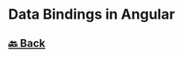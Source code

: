 <h1>Data Bindings in Angular</h1>

<h2><a href="https://github.com/sanjay9616/Angular/blob/master/README.md"> 🔙 Back</a></h2>
